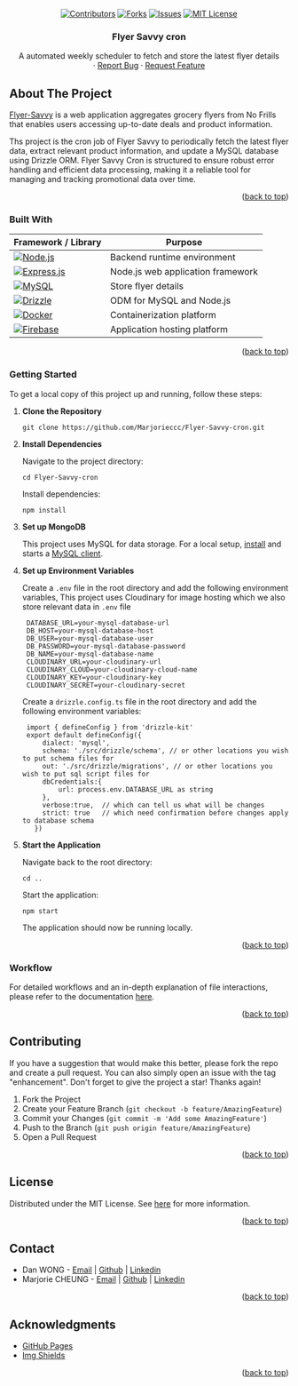 <a name="readme-top"></a>

<div align="center">
  
  [![Contributors][contributors-shield]][contributors-url]
  [![Forks][forks-shield]][forks-url]
  [![Issues][issues-shield]][issues-url]
  [![MIT License][license-shield]][license-url]

</div>


<div align="center">

  <h3 align="center">Flyer Savvy cron</h3>

  <p align="center">
    A automated weekly scheduler to fetch and store the latest flyer details
    <br />
    ·
    <a href="https://github.com/Marjorieccc/Flyer-Savvy-cron/issues/new?labels=bug&template=bug-report---.md">Report Bug</a>
    ·
    <a href="https://github.com/Marjorieccc/Flyer-Savvy-cron/issues/new?labels=enhancement&template=feature-request---.md">Request Feature</a>
  </p>
</div>



## About The Project

<a href="https://github.com/Marjorieccc/Flyer-Savvy">Flyer-Savvy</a> is a web application aggregates grocery flyers from No Frills that enables users accessing up-to-date deals and product information.

Ths project is the cron job  of Flyer Savvy to periodically fetch the latest flyer data, extract relevant product information, and update a MySQL database using Drizzle ORM. Flyer Savvy Cron is structured to ensure robust error handling and efficient data processing, making it a reliable tool for managing and tracking promotional data over time.

<p align="right">(<a href="#readme-top">back to top</a>)</p>



### Built With

| Framework / Library   | Purpose |
| -------- | ------- |
| [![Node.js][Node.js]][Node-url]  | Backend runtime environment   |
| [![Express.js][Express.js]][Express-url]  | Node.js web application framework   |
| [![MySQL][MySQL]][MySQL-url]| Store flyer details   |
| [![Drizzle][Drizzle]][Drizzle-url]  | ODM for MySQL and Node.js    |
| [![Docker][Docker]][Docker-url]  | Containerization platform   |
| [![Firebase][Firebase]][Firebase-url]  | Application hosting platform  |

<p align="right">(<a href="#readme-top">back to top</a>)</p>




<!-- GETTING STARTED -->
### Getting Started 

To get a local copy of this project up and running, follow these steps:

1. **Clone the Repository**
   ```
   git clone https://github.com/Marjorieccc/Flyer-Savvy-cron.git
   ```

2. **Install Dependencies**

   Navigate to the project directory:
   ```
   cd Flyer-Savvy-cron
   ```
   
   Install dependencies:
   ```
   npm install
   ```

3. **Set up MongoDB**

   This project uses MySQL for data storage. For a local setup, [install](https://dev.mysql.com/downloads/installer/) and starts a [MySQL client](https://www.mysql.com/products/workbench/).


4. **Set up Environment Variables**
   
   Create a `.env` file in the root directory and add the following environment variables, This project uses Cloudinary for image hosting which we also store relevant data in `.env` file
   ```
    DATABASE_URL=your-mysql-database-url
    DB_HOST=your-mysql-database-host
    DB_USER=your-mysql-database-user
    DB_PASSWORD=your-mysql-database-password
    DB_NAME=your-mysql-database-name
    CLOUDINARY_URL=your-cloudinary-url
    CLOUDINARY_CLOUD=your-cloudinary-cloud-name
    CLOUDINARY_KEY=your-cloudinary-key
    CLOUDINARY_SECRET=your-cloudinary-secret
   ```

   Create a `drizzle.config.ts` file in the root directory and add the following environment variables:
   ```
    import { defineConfig } from 'drizzle-kit'
    export default defineConfig({
        dialect: 'mysql',
        schema: './src/drizzle/schema', // or other locations you wish to put schema files for 
        out: './src/drizzle/migrations', // or other locations you wish to put sql script files for
        dbCredentials:{
            url: process.env.DATABASE_URL as string
        },
        verbose:true,  // which can tell us what will be changes
        strict: true   // which need confirmation before changes apply to database schema
      })
   ```

5. **Start the Application**

   Navigate back to the root directory:
   ```
   cd ..
   ```
   
   Start the application:
   ```
   npm start
   ```

   The application should now be running locally.


<p align="right">(<a href="#readme-top">back to top</a>)</p>

<!-- WORKFLOW DOCUMENTATION -->
### Workflow

For detailed workflows and an in-depth explanation of file interactions, please refer to the documentation [here][workflow-url].

<p align="right">(<a href="#readme-top">back to top</a>)</p>



<!-- CONTRIBUTING -->
## Contributing

If you have a suggestion that would make this better, please fork the repo and create a pull request. You can also simply open an issue with the tag "enhancement".
Don't forget to give the project a star! Thanks again!

1. Fork the Project
2. Create your Feature Branch (`git checkout -b feature/AmazingFeature`)
3. Commit your Changes (`git commit -m 'Add some AmazingFeature'`)
4. Push to the Branch (`git push origin feature/AmazingFeature`)
5. Open a Pull Request

<p align="right">(<a href="#readme-top">back to top</a>)</p>



<!-- LICENSE -->
## License

Distributed under the MIT License. See [here][license-url] for more information.

<p align="right">(<a href="#readme-top">back to top</a>)</p>



<!-- CONTACT -->
## Contact

* Dan WONG - [Email](mailto:wdwong13@gmail.com)  |  [Github](https://github.com/Dan-Wong56004)  |  [Linkedin](https://www.linkedin.com/in/danwongwt/)
* Marjorie CHEUNG  - [Email](mailto:marjorie.cc.cheung@gmail.com)  |  [Github](https://github.com/Marjorieccc)  |  [Linkedin](https://www.linkedin.com/in/marjoriecheung/)

<p align="right">(<a href="#readme-top">back to top</a>)</p>



<!-- ACKNOWLEDGMENTS -->
## Acknowledgments
* [GitHub Pages](https://pages.github.com)
* [Img Shields](https://shields.io)




<p align="right">(<a href="#readme-top">back to top</a>)</p>

[contributors-shield]: https://img.shields.io/github/contributors/Marjorieccc/Flyer-Savvy-cron.svg?style=for-the-badge
[contributors-url]: https://github.com/Marjorieccc/Flyer-Savvy-cron/graphs/contributors
[forks-shield]: https://img.shields.io/github/forks/Marjorieccc/Flyer-Savvy-cron.svg?style=for-the-badge
[forks-url]: https://github.com/Marjorieccc/Flyer-Savvy-cron/fork
[issues-shield]: https://img.shields.io/github/issues/Marjorieccc/Flyer-Savvy-cron.svg?style=for-the-badge
[issues-url]: https://github.com/Marjorieccc/Flyer-Savvy-cron/issues
[license-shield]: https://img.shields.io/github/license/Marjorieccc/Flyer-Savvy-cron?style=for-the-badge
[license-url]: https://github.com/Marjorieccc/Flyer-Savvy-cron/blob/main/LICENSE
[workflow-url]: https://github.com/Marjorieccc/Flyer-Savvy-cron/blob/main/workflow.md
[Drizzle]:https://img.shields.io/badge/drizzle-C5F74F?style=for-the-badge&logo=drizzle&logoColor=black
[Drizzle-url]: https://orm.drizzle.team/
[Docker]:https://img.shields.io/badge/Docker-2CA5E0?style=for-the-badge&logo=docker&logoColor=white
[Docker-url]:https://www.docker.com/
[Express.js]:https://img.shields.io/badge/Express%20js-000000?style=for-the-badge&logo=express&logoColor=white
[Express-url]:https://expressjs.com/
[Firebase]:https://img.shields.io/badge/firebase-ffca28?style=for-the-badge&logo=firebase&logoColor=black
[Firebase-url]: https://firebase.google.com/
[MySQL]:https://img.shields.io/badge/mysql-4479A1?style=for-the-badge&logo=mysql&logoColor=white
[MySQL-url]:https://www.mysql.com/
[Node.js]:https://img.shields.io/badge/node.js-99CC7D?style=for-the-badge&logo=nodedotjs&logoColor=white
[Node-url]:https://nodejs.org/en

